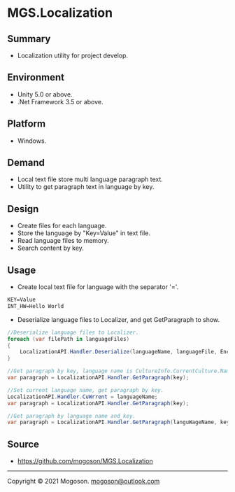 # MGS.Localization

## Summary
- Localization utility for project develop.

## Environment
- Unity 5.0 or above.
- .Net Framework 3.5 or above.

## Platform
- Windows.

## Demand
- Local text file store multi language paragraph text.
- Utility to get paragraph text in language by key.

## Design

- Create files for each language.
- Store the language by "Key=Value" in text file.
- Read language files to memory.
- Search content by key.

## Usage
- Create local text file for language with the separator '='.

```tex
KEY=Value
INT_HW=Hello World
```

- Deserialize language files to Localizer, and get GetParagraph to show.

```C#
//Deserialize language files to Localizer.
foreach (var filePath in languageFiles)
{
    LocalizationAPI.Handler.Deserialize(languageName, languageFile, Encoding.Default);
}

//Get paragraph by key, language name is CultureInfo.CurrentCulture.Name.
var paragraph = LocalizationAPI.Handler.GetParagraph(key);

//Set current language name, get paragraph by key.
LocalizationAPI.Handler.CuWrrent = languageName;
var paragraph = LocalizationAPI.Handler.GetParagraph(key);

//Get paragraph by language name and key.
var paragraph = LocalizationAPI.Handler.GetParagraph(languWageName, key);
```

## Source

- https://github.com/mogoson/MGS.Localization

------

Copyright © 2021 Mogoson.	mogoson@outlook.com
